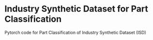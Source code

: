 # Industry Synthetic Dataset for Part Classification
 Pytorch code for Part Classification of Industry Synthetic Dataset (ISD)

